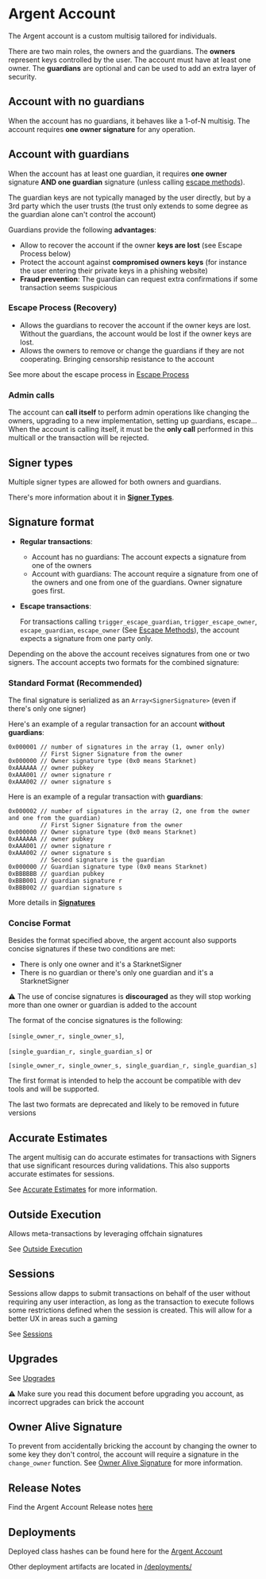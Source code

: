 # Argent Account

The Argent account is a custom multisig tailored for individuals.

There are two main roles, the owners and the guardians. The **owners** represent keys controlled by the user. The account must have at least one owner. The **guardians** are optional and can be used to add an extra layer of security.

## Account with no guardians

When the account has no guardians, it behaves like a 1-of-N multisig. The account requires **one owner signature** for any operation.

## Account with guardians

When the account has at least one guardian, it requires **one owner** signature **AND one guardian** signature (unless calling [escape methods](./argent_account_escape.md#Escape-Methods)).

The guardian keys are not typically managed by the user directly, but by a 3rd party which the user trusts (the trust only extends to some degree as the guardian alone can't control the account)

Guardians provide the following **advantages**:

- Allow to recover the account if the owner **keys are lost** (see Escape Process below)
- Protect the account against **compromised owners keys** (for instance the user entering their private keys in a phishing website)
- **Fraud prevention**: The guardian can request extra confirmations if some transaction seems suspicious

### Escape Process (Recovery)

- Allows the guardians to recover the account if the owner keys are lost. Without the guardians, the account would be lost if the owner keys are lost.
- Allows the owners to remove or change the guardians if they are not cooperating. Bringing censorship resistance to the account

See more about the escape process in [Escape Process](./argent_account_escape.md)

### Admin calls

The account can **call itself** to perform admin operations like changing the owners, upgrading to a new implementation, setting up guardians, escape...
When the account is calling itself, it must be the **only call** performed in this multicall or the transaction will be rejected.

## Signer types

Multiple signer types are allowed for both owners and guardians.

There's more information about it in [**Signer Types**](./signers_and_signatures.md#Multiple_Signer_Types).

## Signature format

- **Regular transactions**:
  - Account has no guardians: The account expects a signature from one of the owners
  - Account with guardians: The account require a signature from one of the owners and one from one of the guardians. Owner signature goes first.
- **Escape transactions**:

  For transactions calling `trigger_escape_guardian`, `trigger_escape_owner`, `escape_guardian`, `escape_owner` (See [Escape Methods](./argent_account_escape.md#Escape-Methods)), the account expects a signature from one party only.

Depending on the above the account receives signatures from one or two signers. The account accepts two formats for the combined signature:

### Standard Format (Recommended)

The final signature is serialized as an `Array<SignerSignature>` (even if there's only one signer)

Here's an example of a regular transaction for an account **without guardians**:

```
0x000001 // number of signatures in the array (1, owner only)
         // First Signer Signature from the owner
0x000000 // Owner signature type (0x0 means Starknet)
0xAAAAAA // owner pubkey
0xAAA001 // owner signature r
0xAAA002 // owner signature s
```

Here is an example of a regular transaction with **guardians**:

```
0x000002 // number of signatures in the array (2, one from the owner and one from the guardian)
         // First Signer Signature from the owner
0x000000 // Owner signature type (0x0 means Starknet)
0xAAAAAA // owner pubkey
0xAAA001 // owner signature r
0xAAA002 // owner signature s
         // Second signature is the guardian
0x000000 // Guardian signature type (0x0 means Starknet)
0xBBBBBB // guardian pubkey
0xBBB001 // guardian signature r
0xBBB002 // guardian signature s
```

More details in [**Signatures**](./signers_and_signatures.md#Signatures)

### Concise Format

Besides the format specified above, the argent account also supports concise signatures if these two conditions are met:

- There is only one owner and it's a StarknetSigner
- There is no guardian or there's only one guardian and it's a StarknetSigner

**⚠️** The use of concise signatures is **discouraged** as they will stop working more than one owner or guardian is added to the account

The format of the concise signatures is the following:

`[single_owner_r, single_owner_s]`,

`[single_guardian_r, single_guardian_s]` or

`[single_owner_r, single_owner_s, single_guardian_r, single_guardian_s]`

The first format is intended to help the account be compatible with dev tools and will be supported.

The last two formats are deprecated and likely to be removed in future versions

## Accurate Estimates

The argent multisig can do accurate estimates for transactions with Signers that use significant resources during validations. This also supports accurate estimates for sessions.

See [Accurate Estimates](./accurate_estimates.md) for more information.

## Outside Execution

Allows meta-transactions by leveraging offchain signatures

See [Outside Execution](./outside_execution.md)

## Sessions

Sessions allow dapps to submit transactions on behalf of the user without requiring any user interaction, as long as the transaction to execute follows some restrictions defined when the session is created. This will allow for a better UX in areas such a gaming

See [Sessions](./sessions.md)

## Upgrades

See [Upgrades](./argent_account_upgrades.md)

**⚠️** Make sure you read this document before upgrading you account, as incorrect upgrades can brick the account

## Owner Alive Signature

To prevent from accidentally bricking the account by changing the owner to some key they don't control, the account will require a signature in the `change_owner` function. See [Owner Alive Signature](./owner_alive.md) for more information.

## Release Notes

Find the Argent Account Release notes [here](./CHANGELOG_argent_account.md)

## Deployments

Deployed class hashes can be found here for the [Argent Account](../deployments/account.txt)

Other deployment artifacts are located in [/deployments/](../deployments/)
